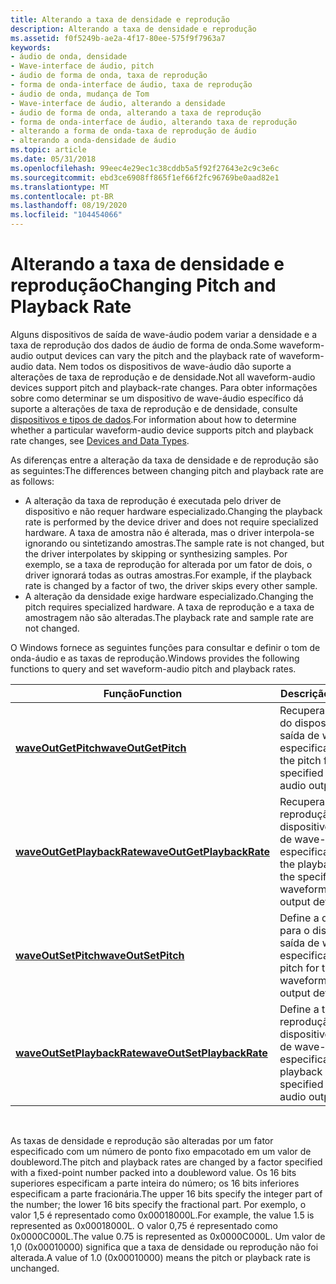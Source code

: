 ```yaml
---
title: Alterando a taxa de densidade e reprodução
description: Alterando a taxa de densidade e reprodução
ms.assetid: f0f5249b-ae2a-4f17-80ee-575f9f7963a7
keywords:
- áudio de onda, densidade
- Wave-interface de áudio, pitch
- áudio de forma de onda, taxa de reprodução
- forma de onda-interface de áudio, taxa de reprodução
- áudio de onda, mudança de Tom
- Wave-interface de áudio, alterando a densidade
- áudio de forma de onda, alterando a taxa de reprodução
- forma de onda-interface de áudio, alterando taxa de reprodução
- alterando a forma de onda-taxa de reprodução de áudio
- alterando a onda-densidade de áudio
ms.topic: article
ms.date: 05/31/2018
ms.openlocfilehash: 99eec4e29ec1c38cddb5a5f92f27643e2c9c3e6c
ms.sourcegitcommit: ebd3ce6908ff865f1ef66f2fc96769be0aad82e1
ms.translationtype: MT
ms.contentlocale: pt-BR
ms.lasthandoff: 08/19/2020
ms.locfileid: "104454066"
---
```

# <a name="changing-pitch-and-playback-rate"></a><span data-ttu-id="9b8d3-113">Alterando a taxa de densidade e reprodução</span><span class="sxs-lookup"><span data-stu-id="9b8d3-113">Changing Pitch and Playback Rate</span></span>

<span data-ttu-id="9b8d3-114">Alguns dispositivos de saída de wave-áudio podem variar a densidade e a taxa de reprodução dos dados de áudio de forma de onda.</span><span class="sxs-lookup"><span data-stu-id="9b8d3-114">Some waveform-audio output devices can vary the pitch and the playback rate of waveform-audio data.</span></span> <span data-ttu-id="9b8d3-115">Nem todos os dispositivos de wave-áudio dão suporte a alterações de taxa de reprodução e de densidade.</span><span class="sxs-lookup"><span data-stu-id="9b8d3-115">Not all waveform-audio devices support pitch and playback-rate changes.</span></span> <span data-ttu-id="9b8d3-116">Para obter informações sobre como determinar se um dispositivo de wave-áudio específico dá suporte a alterações de taxa de reprodução e de densidade, consulte [dispositivos e tipos de dados](devices-and-data-types.md).</span><span class="sxs-lookup"><span data-stu-id="9b8d3-116">For information about how to determine whether a particular waveform-audio device supports pitch and playback rate changes, see [Devices and Data Types](devices-and-data-types.md).</span></span>

<span data-ttu-id="9b8d3-117">As diferenças entre a alteração da taxa de densidade e de reprodução são as seguintes:</span><span class="sxs-lookup"><span data-stu-id="9b8d3-117">The differences between changing pitch and playback rate are as follows:</span></span>

-   <span data-ttu-id="9b8d3-118">A alteração da taxa de reprodução é executada pelo driver de dispositivo e não requer hardware especializado.</span><span class="sxs-lookup"><span data-stu-id="9b8d3-118">Changing the playback rate is performed by the device driver and does not require specialized hardware.</span></span> <span data-ttu-id="9b8d3-119">A taxa de amostra não é alterada, mas o driver interpola-se ignorando ou sintetizando amostras.</span><span class="sxs-lookup"><span data-stu-id="9b8d3-119">The sample rate is not changed, but the driver interpolates by skipping or synthesizing samples.</span></span> <span data-ttu-id="9b8d3-120">Por exemplo, se a taxa de reprodução for alterada por um fator de dois, o driver ignorará todas as outras amostras.</span><span class="sxs-lookup"><span data-stu-id="9b8d3-120">For example, if the playback rate is changed by a factor of two, the driver skips every other sample.</span></span>
-   <span data-ttu-id="9b8d3-121">A alteração da densidade exige hardware especializado.</span><span class="sxs-lookup"><span data-stu-id="9b8d3-121">Changing the pitch requires specialized hardware.</span></span> <span data-ttu-id="9b8d3-122">A taxa de reprodução e a taxa de amostragem não são alteradas.</span><span class="sxs-lookup"><span data-stu-id="9b8d3-122">The playback rate and sample rate are not changed.</span></span>

<span data-ttu-id="9b8d3-123">O Windows fornece as seguintes funções para consultar e definir o tom de onda-áudio e as taxas de reprodução.</span><span class="sxs-lookup"><span data-stu-id="9b8d3-123">Windows provides the following functions to query and set waveform-audio pitch and playback rates.</span></span>



| <span data-ttu-id="9b8d3-124">Função</span><span class="sxs-lookup"><span data-stu-id="9b8d3-124">Function</span></span>                                                 | <span data-ttu-id="9b8d3-125">Descrição</span><span class="sxs-lookup"><span data-stu-id="9b8d3-125">Description</span></span>                                                                 |
|----------------------------------------------------------|-----------------------------------------------------------------------------|
| [<span data-ttu-id="9b8d3-126">**waveOutGetPitch**</span><span class="sxs-lookup"><span data-stu-id="9b8d3-126">**waveOutGetPitch**</span></span>](/windows/win32/api/mmeapi/nf-mmeapi-waveoutgetpitch)               | <span data-ttu-id="9b8d3-127">Recupera a densidade do dispositivo de saída de wave-áudio especificado.</span><span class="sxs-lookup"><span data-stu-id="9b8d3-127">Retrieves the pitch for the specified waveform-audio output device.</span></span>         |
| [<span data-ttu-id="9b8d3-128">**waveOutGetPlaybackRate**</span><span class="sxs-lookup"><span data-stu-id="9b8d3-128">**waveOutGetPlaybackRate**</span></span>](/windows/win32/api/mmeapi/nf-mmeapi-waveoutgetplaybackrate) | <span data-ttu-id="9b8d3-129">Recupera a taxa de reprodução para o dispositivo de saída de wave-áudio especificado.</span><span class="sxs-lookup"><span data-stu-id="9b8d3-129">Retrieves the playback rate for the specified waveform-audio output device.</span></span> |
| [<span data-ttu-id="9b8d3-130">**waveOutSetPitch**</span><span class="sxs-lookup"><span data-stu-id="9b8d3-130">**waveOutSetPitch**</span></span>](/windows/win32/api/mmeapi/nf-mmeapi-waveoutsetpitch)               | <span data-ttu-id="9b8d3-131">Define a densidade para o dispositivo de saída de wave-áudio especificado.</span><span class="sxs-lookup"><span data-stu-id="9b8d3-131">Sets the pitch for the specified waveform-audio output device.</span></span>              |
| [<span data-ttu-id="9b8d3-132">**waveOutSetPlaybackRate**</span><span class="sxs-lookup"><span data-stu-id="9b8d3-132">**waveOutSetPlaybackRate**</span></span>](/windows/win32/api/mmeapi/nf-mmeapi-waveoutsetplaybackrate) | <span data-ttu-id="9b8d3-133">Define a taxa de reprodução para o dispositivo de saída de wave-áudio especificado.</span><span class="sxs-lookup"><span data-stu-id="9b8d3-133">Sets the playback rate for the specified waveform-audio output device.</span></span>      |



 

<span data-ttu-id="9b8d3-134">As taxas de densidade e reprodução são alteradas por um fator especificado com um número de ponto fixo empacotado em um valor de doubleword.</span><span class="sxs-lookup"><span data-stu-id="9b8d3-134">The pitch and playback rates are changed by a factor specified with a fixed-point number packed into a doubleword value.</span></span> <span data-ttu-id="9b8d3-135">Os 16 bits superiores especificam a parte inteira do número; os 16 bits inferiores especificam a parte fracionária.</span><span class="sxs-lookup"><span data-stu-id="9b8d3-135">The upper 16 bits specify the integer part of the number; the lower 16 bits specify the fractional part.</span></span> <span data-ttu-id="9b8d3-136">Por exemplo, o valor 1,5 é representado como 0x00018000L.</span><span class="sxs-lookup"><span data-stu-id="9b8d3-136">For example, the value 1.5 is represented as 0x00018000L.</span></span> <span data-ttu-id="9b8d3-137">O valor 0,75 é representado como 0x0000C000L.</span><span class="sxs-lookup"><span data-stu-id="9b8d3-137">The value 0.75 is represented as 0x0000C000L.</span></span> <span data-ttu-id="9b8d3-138">Um valor de 1,0 (0x00010000) significa que a taxa de densidade ou reprodução não foi alterada.</span><span class="sxs-lookup"><span data-stu-id="9b8d3-138">A value of 1.0 (0x00010000) means the pitch or playback rate is unchanged.</span></span>

 

 